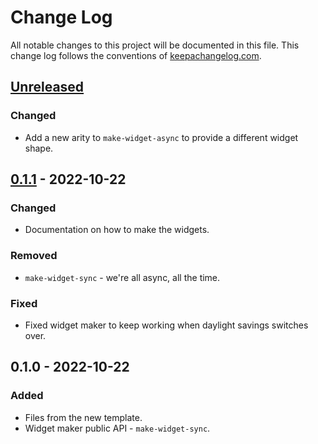 # Change Log
All notable changes to this project will be documented in this file. This change log follows the conventions of [keepachangelog.com](http://keepachangelog.com/).

## [Unreleased]
### Changed
- Add a new arity to `make-widget-async` to provide a different widget shape.

## [0.1.1] - 2022-10-22
### Changed
- Documentation on how to make the widgets.

### Removed
- `make-widget-sync` - we're all async, all the time.

### Fixed
- Fixed widget maker to keep working when daylight savings switches over.

## 0.1.0 - 2022-10-22
### Added
- Files from the new template.
- Widget maker public API - `make-widget-sync`.

[Unreleased]: https://github.com/me.mephis/se-server/compare/0.1.1...HEAD
[0.1.1]: https://github.com/me.mephis/se-server/compare/0.1.0...0.1.1

